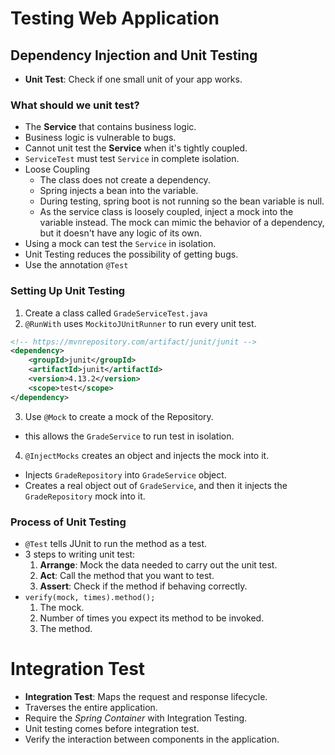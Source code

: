 # Testing Web Application

## Dependency Injection and Unit Testing

- **Unit Test**: Check if one small unit of your app works.

### What should we unit test?

- The **Service** that contains business logic.
- Business logic is vulnerable to bugs.
- Cannot unit test the **Service** when it's tightly coupled.
- `ServiceTest` must test `Service` in complete isolation.
- Loose Coupling
  - The class does not create a dependency.
  - Spring injects a bean into the variable.
  - During testing, spring boot is not running so the bean variable is null.
  - As the service class is loosely coupled, inject a mock into the variable instead. The mock can mimic the behavior of a dependency, but it doesn't have any logic of its own.
- Using a mock can test the `Service` in isolation.
- Unit Testing reduces the possibility of getting bugs.
- Use the annotation `@Test`

### Setting Up Unit Testing

1. Create a class called `GradeServiceTest.java`
2. `@RunWith` uses `MockitoJUnitRunner` to run every unit test.
```xml
<!-- https://mvnrepository.com/artifact/junit/junit -->
<dependency>
    <groupId>junit</groupId>
    <artifactId>junit</artifactId>
    <version>4.13.2</version>
    <scope>test</scope>
</dependency>
```
3. Use `@Mock` to create a mock of the Repository.
  - this allows the `GradeService` to run test in isolation.
4. `@InjectMocks` creates an object and injects the mock into it.
  - Injects `GradeRepository` into `GradeService` object.
  - Creates a real object out of `GradeService`, and then it injects the `GradeRepository` mock into it.

### Process of Unit Testing

- `@Test` tells JUnit to run the method as a test.
- 3 steps to writing unit test:
  1. **Arrange**: Mock the data needed to carry out the unit test.
  2. **Act**: Call the method that you want to test.
  3. **Assert**: Check if the method if behaving correctly.
- `verify(mock, times).method();`
  1. The mock.
  2. Number of times you expect its method to be invoked.
  3. The method.

# Integration Test

- **Integration Test**: Maps the request and response lifecycle.
- Traverses the entire application.
- Require the *Spring Container* with Integration Testing.
- Unit testing comes before integration test.
- Verify the interaction between components in the application.


